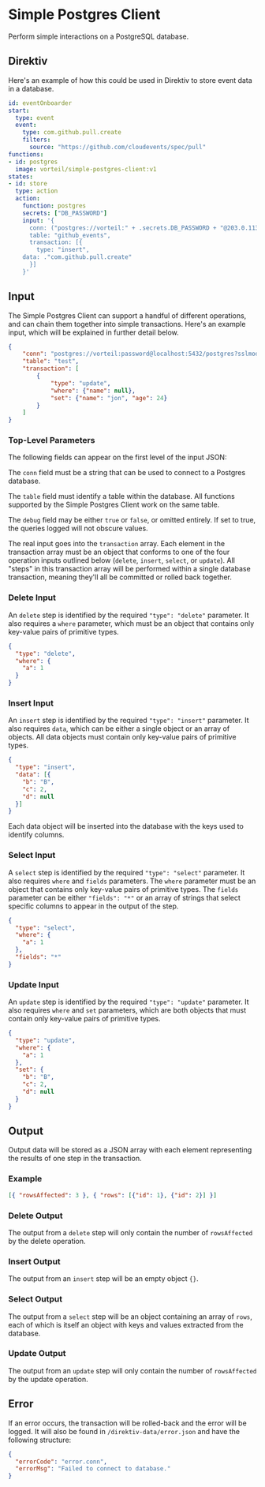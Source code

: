# Simple Postgres Client

Perform simple interactions on a PostgreSQL database. 

## Direktiv 

Here's an example of how this could be used in Direktiv to store event data in a database.

```yaml
id: eventOnboarder
start:
  type: event
  event: 
    type: com.github.pull.create
    filters:
      source: "https://github.com/cloudevents/spec/pull"
functions:
- id: postgres
  image: vorteil/simple-postgres-client:v1
states:
- id: store
  type: action
  action:
    function: postgres
    secrets: ["DB_PASSWORD"]
    input: '{
      conn: ("postgres://vorteil:" + .secrets.DB_PASSWORD + "@203.0.113.5:5432/github_events_db"),
      table: "github_events",
      transaction: [{
        type: "insert",
	data: ."com.github.pull.create"
      }]
    }'
```

## Input 

The Simple Postgres Client can support a handful of different operations, and can chain them together into simple transactions. Here's an example input, which will be explained in further detail below.

```json
{
    "conn": "postgres://vorteil:password@localhost:5432/postgres?sslmode=disable",
    "table": "test",
    "transaction": [
        {
            "type": "update",
            "where": {"name": null},
            "set": {"name": "jon", "age": 24}
        }
    ]
}
```

### Top-Level Parameters

The following fields can appear on the first level of the input JSON:

The `conn` field must be a string that can be used to connect to a Postgres database. 

The `table` field must identify a table within the database. All functions supported by the Simple Postgres Client work on the same table. 

The `debug` field may be either `true` or `false`, or omitted entirely. If set to true, the queries logged will not obscure values.

The real input goes into the `transaction` array. Each element in the transaction array must be an object that conforms to one of the four operation inputs outlined below (`delete`, `insert`, `select`, or `update`). All "steps" in this transaction array will be performed within a single database transaction, meaning they'll all be committed or rolled back together.

### Delete Input 

An `delete` step is identified by the required `"type": "delete"` parameter. It also requires a `where` parameter, which must be an object that contains only key-value pairs of primitive types. 

```json 
{
  "type": "delete",
  "where": {
    "a": 1
  }
}
```

### Insert Input 

An `insert` step is identified by the required `"type": "insert"` parameter. It also requires `data`, which can be either a single object or an array of objects. All data objects must contain only key-value pairs of primitive types. 

```json 
{
  "type": "insert",
  "data": [{
    "b": "B",
    "c": 2,
    "d": null
  }]
}
```

Each data object will be inserted into the database with the keys used to identify columns.

### Select Input 

A `select` step is identified by the required `"type": "select"` parameter. It also requires `where` and `fields` parameters. The `where` parameter must be an object that contains only key-value pairs of primitive types. The `fields` parameter can be either `"fields": "*"` or an array of strings that select specific columns to appear in the output of the step.

```json 
{
  "type": "select",
  "where": {
    "a": 1
  },
  "fields": "*"
}
```

### Update Input

An `update` step is identified by the required `"type": "update"` parameter. It also requires `where` and `set` parameters, which are both objects that must contain only key-value pairs of primitive types. 

```json 
{
  "type": "update",
  "where": {
    "a": 1
  },
  "set": {
    "b": "B",
    "c": 2,
    "d": null
  }
}
```

## Output

Output data will be stored as a JSON array with each element representing the results of one step in the transaction. 

### Example

```json
[{ "rowsAffected": 3 }, { "rows": [{"id": 1}, {"id": 2}] }]
```

### Delete Output

The output from a `delete` step will only contain the number of `rowsAffected` by the delete operation.

### Insert Output

The output from an `insert` step will be an empty object `{}`.

### Select Output

The output from a `select` step will be an object containing an array of `rows`, each of which is itself an object with keys and values extracted from the database.

### Update Output

The output from an `update` step will only contain the number of `rowsAffected` by the update operation.

## Error 

If an error occurs, the transaction will be rolled-back and the error will be logged. It will also be found in `/direktiv-data/error.json` and have the following structure:

```json
{
  "errorCode": "error.conn",
  "errorMsg": "Failed to connect to database."
}
```